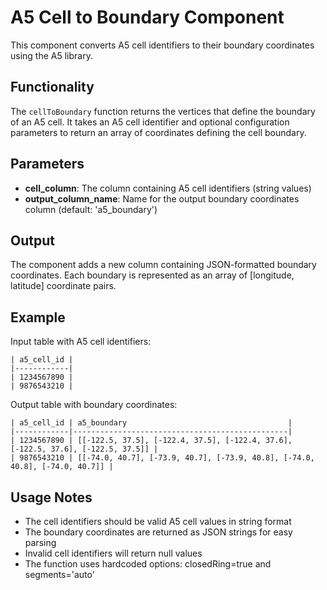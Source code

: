 # A5 Cell to Boundary Component

This component converts A5 cell identifiers to their boundary coordinates using the A5 library.

## Functionality

The `cellToBoundary` function returns the vertices that define the boundary of an A5 cell. It takes an A5 cell identifier and optional configuration parameters to return an array of coordinates defining the cell boundary.

## Parameters

- **cell_column**: The column containing A5 cell identifiers (string values)
- **output_column_name**: Name for the output boundary coordinates column (default: 'a5_boundary')

## Output

The component adds a new column containing JSON-formatted boundary coordinates. Each boundary is represented as an array of [longitude, latitude] coordinate pairs.

## Example

Input table with A5 cell identifiers:
```
| a5_cell_id |
|------------|
| 1234567890 |
| 9876543210 |
```

Output table with boundary coordinates:
```
| a5_cell_id | a5_boundary                                    |
|------------|------------------------------------------------|
| 1234567890 | [[-122.5, 37.5], [-122.4, 37.5], [-122.4, 37.6], [-122.5, 37.6], [-122.5, 37.5]] |
| 9876543210 | [[-74.0, 40.7], [-73.9, 40.7], [-73.9, 40.8], [-74.0, 40.8], [-74.0, 40.7]] |
```

## Usage Notes

- The cell identifiers should be valid A5 cell values in string format
- The boundary coordinates are returned as JSON strings for easy parsing
- Invalid cell identifiers will return null values
- The function uses hardcoded options: closedRing=true and segments='auto' 